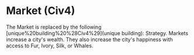 # Market (Civ4)

The Market is replaced by the following [unique%20building%20%28Civ4%29](unique building):
Strategy.
Markets increase a city's wealth. They also increase the city's happiness with access to Fur, Ivory, Silk, or Whales.